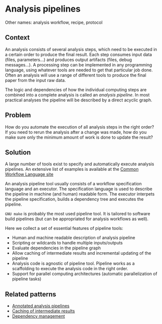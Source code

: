 # Analysis pipelines
Other names: analysis workflow, recipe, protocol

## Context
An analysis consists of several analysis steps, which need to be executed in a certain order to produce the final result. Each step consumes input data (files, parameters...) and produces output artifacts (files, debug messages...). A processing step can be implemented in any programming language, using whatever tools are needed to get that particular job done. Often an analysis will use a range of different tools to produce the final paper from the input raw data.

The logic and dependencies of how the individual computing steps are combined into a complete analysis is called an *analysis pipeline*. In most practical analyses the pipeline will be described by a direct acyclic graph.

## Problem
How do you automate the execution of all analysis steps in the right order?
If you need to rerun the analysis after a change was made, how do you make sure only the minimum amount of work is done to update the result?

## Solution
A large number of tools exist to specify and automatically execute analysis pipelines. An extensive list of examples is available at the [Common Workflow Language site]( https://github.com/common-workflow-language/common-workflow-language/wiki/Existing-Workflow-systems)

An analysis pipeline tool usually consists of a workflow specification language and an executor. The specification language is used to describe the pipeline in machine (and human) readable form. The executor interpets the pipeline specification, builds a dependency tree and executes the pipeline.

`GNU make` is probably the most used pipeline tool. It is tailored to software build pipelines (but can be appropriated for analysis workflows as well). 

Here we collect a set of essential features of pipeline tools:
* Human and machine readable description of analysis pipeline
* Scripting or wildcards to handle multiple inputs/outputs
* Evaluate dependencies in the pipeline graph
* Allow caching of intermediate results and incremental updating of the pipeline
* Analysis code is agnostic of pipeline tool. Pipeline works as a scaffolding to execute the analysis code in the right order.
* Support for parallel computing architectures (automatic parallelization of pipeline tasks)


## Related patterns
* [Annotated analysis pipelines](annotated-pipelines.md)
* [Caching of intermediate results](caching-intermediate-results.md)
* [Dependency management](dependencies-in-analysis-pipelines.md)
